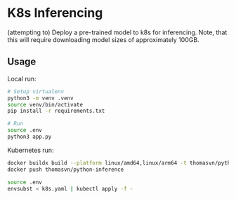 # K8s Inferencing

(attempting to) Deploy a pre-trained model to k8s for inferencing. Note, that this will require downloading model sizes of approximately 100GB.

## Usage

Local run:

```sh
# Setup virtualenv
python3 -m venv .venv
source venv/bin/activate
pip install -r requirements.txt

# Run
source .env
python3 app.py
```

Kubernetes run:

```sh
docker buildx build --platform linux/amd64,linux/arm64 -t thomasvn/python-inference . --push
docker push thomasvn/python-inference

source .env
envsubst < k8s.yaml | kubectl apply -f -
```

<!--
https://huggingface.co/
https://huggingface.co/docs/transformers/quicktour
https://huggingface.co/mistralai/Mixtral-8x7B-Instruct-v0.1
-->

<!--
aws ec2 describe-volumes --volume-ids <volume-id>
aws ec2 detach-volume --volume-id <volume-id>
-->

<!-- TODO:
- MOST IMPORTANT. Need to be able to quickly iterate on the model. Download model once then save to disk.
- Run the model with lower precision so it doesn't max out node usage
- Makefile?
- https://hub.docker.com/r/pytorch/pytorch
-->

<!-- DONE: (most recent to least recent)
- Dockerfile
- k8s manifest
-->